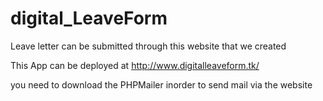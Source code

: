 # digital_LeaveForm
Leave letter can be submitted through this website that we created

This App can be deployed at http://www.digitalleaveform.tk/


you need to download the PHPMailer inorder to send mail via the website

